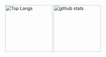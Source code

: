 <p align="left"> 
  <img alt="Top Langs" height="150px" src="https://github-readme-stats.vercel.app/api/top-langs/?username=renoi7&layout=compact&count_private=true&show_icons=true&theme=onedark" />
  <img alt="github stats" height="150px" src="https://github-readme-stats.vercel.app/api?username=renoi7&count_private=true&show_icons=true&show_icons=true&theme=onedark" />
</p>
